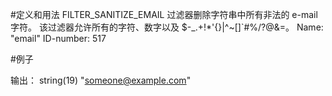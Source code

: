 #定义和用法
FILTER_SANITIZE_EMAIL 过滤器删除字符串中所有非法的 e-mail 字符。
该过滤器允许所有的字符、数字以及 $-_.+!*'{}|^~[]`#%/?@&=。
Name: "email"
ID-number: 517

#例子
<?php
$var="some(one)@exa\\mple.com";

var_dump(filter_var($var, FILTER_SANITIZE_EMAIL));
?>
输出：
string(19) "someone@example.com"